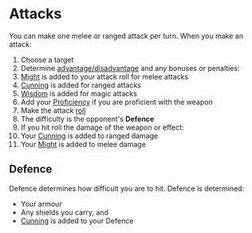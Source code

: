 # Attacks

You can make one melee or ranged attack per turn. When you make an attack:

 1. Choose a target
 2. Determine [advantage/disadvantage](pages/rules/advantage.md) and any bonuses or penalties:
  1. [Might](pages/characters/attributes.md?id=might) is added to your attack roll for melee attacks
  2. [Cunning](pages/characters/attributes.md?id=cunning) is added for ranged attacks
  2. [Wisdom](pages/characters/attributes.md?id=wisdom) is added for magic attacks
  3. Add your [Proficiency](pages/rules/proficiency.md) if you are proficient with the weapon
 3. Make the attack [roll](pages/rules/rolling.md?id=checks)
 4. The difficulty is the opponent's **Defence**
 4. If you hit roll the damage of the weapon or effect:
  1. Your [Cunning](pages/characters/attributes.md?id=cunning) is added to ranged damage
  2. Your [Might](pages/characters/attributes.md?id=might) is added to melee damage

## Defence

Defence determines how difficult you are to hit. Defence is determined:

 + Your armour
 + Any shields you carry, and
 + [Cunning](pages/characters/attributes.md?id=cunning) is added to your Defence
